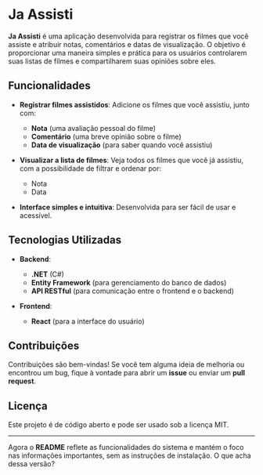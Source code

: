 # Ja Assisti

**Ja Assisti** é uma aplicação desenvolvida para registrar os filmes que você assiste e atribuir notas, comentários e datas de visualização. O objetivo é proporcionar uma maneira simples e prática para os usuários controlarem suas listas de filmes e compartilharem suas opiniões sobre eles.

## Funcionalidades

- **Registrar filmes assistidos**: Adicione os filmes que você assistiu, junto com:
  - **Nota** (uma avaliação pessoal do filme)
  - **Comentário** (uma breve opinião sobre o filme)
  - **Data de visualização** (para saber quando você assistiu)
  
- **Visualizar a lista de filmes**: Veja todos os filmes que você já assistiu, com a possibilidade de filtrar e ordenar por:
  - Nota
  - Data

- **Interface simples e intuitiva**: Desenvolvida para ser fácil de usar e acessível.

## Tecnologias Utilizadas

- **Backend**:
  - **.NET** (C#)
  - **Entity Framework** (para gerenciamento do banco de dados)
  - **API RESTful** (para comunicação entre o frontend e o backend)

- **Frontend**:
  - **React** (para a interface do usuário)

## Contribuições

Contribuições são bem-vindas! Se você tem alguma ideia de melhoria ou encontrou um bug, fique à vontade para abrir um **issue** ou enviar um **pull request**.

## Licença

Este projeto é de código aberto e pode ser usado sob a licença MIT.

---

Agora o **README** reflete as funcionalidades do sistema e mantém o foco nas informações importantes, sem as instruções de instalação. O que acha dessa versão?
